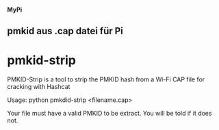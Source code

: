 #### MyPi

## pmkid aus .cap datei für Pi

# pmkid-strip
PMKID-Strip is a tool to strip the PMKID hash from a Wi-Fi CAP file for cracking with Hashcat

Usage:
python pmkdid-strip <filename.cap> 

Your file must have a valid PMKID to be extract. You will be told if it does not. 

